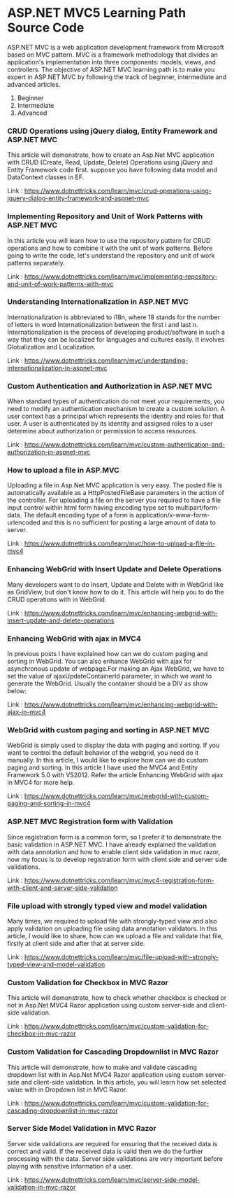 # ASP.NET MVC5 Learning Path Source Code
ASP.NET MVC is a web application development framework from Microsoft based on MVC pattern. MVC is a framework methodology that divides an application's implementation into three components: models, views, and controllers. The objective of ASP.NET MVC learning path is to make you expert in ASP.NET MVC by following the track of beginner, intermediate and advanced articles.

1. Beginner
2. Intermediate
3. Advanced

### CRUD Operations using jQuery dialog, Entity Framework and ASP.NET MVC
This article will demonstrate, how to create an Asp.Net MVC application with CRUD (Create, Read, Update, Delete) Operations using jQuery and Entity Framework code first. suppose you have following data model and DataContext classes in EF.

Link : https://www.dotnettricks.com/learn/mvc/crud-operations-using-jquery-dialog-entity-framework-and-aspnet-mvc

### Implementing Repository and Unit of Work Patterns with ASP.NET MVC
In this article you will learn how to use the repository pattern for CRUD operations and how to combine it with the unit of work patterns. Before going to write the code, let's understand the repository and unit of work patterns separately.

Link : https://www.dotnettricks.com/learn/mvc/implementing-repository-and-unit-of-work-patterns-with-mvc

### Understanding Internationalization in ASP.NET MVC
Internationalization is abbreviated to i18n, where 18 stands for the number of letters in word Internationalization between the first i and last n. Internationalization is the process of developing product/software in such a way that they can be localized for languages and cultures easily. It involves Globalization and Localization.

Link : https://www.dotnettricks.com/learn/mvc/understanding-internationalization-in-aspnet-mvc

### Custom Authentication and Authorization in ASP.NET MVC
When standard types of authentication do not meet your requirements, you need to modify an authentication mechanism to create a custom solution. A user context has a principal which represents the identity and roles for that user. A user is authenticated by its identity and assigned roles to a user determine about authorization or permission to access resources.

Link : https://www.dotnettricks.com/learn/mvc/custom-authentication-and-authorization-in-aspnet-mvc

### How to upload a file in ASP.MVC
Uploading a file in Asp.Net MVC application is very easy. The posted file is automatically available as a HttpPostedFileBase parameters in the action of the controller. For uploading a file on the server you required to have a file input control within html form having encoding type set to multipart/form-data. The default encoding type of a form is application/x-www-form-urlencoded and this is no sufficient for posting a large amount of data to server.

Link : https://www.dotnettricks.com/learn/mvc/how-to-upload-a-file-in-mvc4

### Enhancing WebGrid with Insert Update and Delete Operations
Many developers want to do Insert, Update and Delete with in WebGrid like as GridView, but don't know how to do it. This article will help you to do the CRUD operations with in WebGrid.

Link : https://www.dotnettricks.com/learn/mvc/enhancing-webgrid-with-insert-update-and-delete-operations

### Enhancing WebGrid with ajax in MVC4
In previous posts I have explained how can we do custom paging and sorting in WebGrid. You can also enhance WebGrid with ajax for asynchronous update of webpage.For making an Ajax WebGrid, we have to set the value of ajaxUpdateContainerId parameter, in which we want to generate the WebGrid. Usually the container should be a DIV as show below:

Link : https://www.dotnettricks.com/learn/mvc/enhancing-webgrid-with-ajax-in-mvc4

### WebGrid with custom paging and sorting in ASP.NET MVC
WebGrid is simply used to display the data with paging and sorting. If you want to control the default behavior of the webgrid, you need do it manually. In this article, I would like to explore how can we do custom paging and sorting. In this article I have used the MVC4 and Entity Framework 5.0 with VS2012. Refer the article Enhancing WebGrid with ajax in MVC4 for more help.

Link : https://www.dotnettricks.com/learn/mvc/webgrid-with-custom-paging-and-sorting-in-mvc4

### ASP.NET MVC Registration form with Validation
Since registration form is a common form, so I prefer it to demonstrate the basic validation in ASP.NET MVC. I have already explained the validation with data annotation and how to enable client side validation in mvc razor, now my focus is to develop registration form with client side and server side validations.

Link : https://www.dotnettricks.com/learn/mvc/mvc4-registration-form-with-client-and-server-side-validation

### File upload with strongly typed view and model validation
Many times, we required to upload file with strongly-typed view and also apply validation on uploading file using data annotation validators. In this article, I would like to share, how can we upload a file and validate that file, firstly at client side and after that at server side.

Link : https://www.dotnettricks.com/learn/mvc/file-upload-with-strongly-typed-view-and-model-validation

### Custom Validation for Checkbox in MVC Razor
This article will demonstrate, how to check whether checkbox is checked or not in Asp.Net MVC4 Razor application using custom server-side and client-side validation.

Link : https://www.dotnettricks.com/learn/mvc/custom-validation-for-checkbox-in-mvc-razor

### Custom Validation for Cascading Dropdownlist in MVC Razor
This article will demonstrate, how to make and validate cascading dropdown list with in Asp.Net MVC4 Razor application using custom server-side and client-side validation. In this article, you will learn how set selected value with in Dropdown list in MVC Razor.

Link : https://www.dotnettricks.com/learn/mvc/custom-validation-for-cascading-dropdownlist-in-mvc-razor

### Server Side Model Validation in MVC Razor
Server side validations are required for ensuring that the received data is correct and valid. If the received data is valid then we do the further processing with the data. Server side validations are very important before playing with sensitive information of a user.

Link : https://www.dotnettricks.com/learn/mvc/server-side-model-validation-in-mvc-razor
